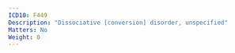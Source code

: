 ```yaml
---
ICD10: F449
Description: "Dissociative [conversion] disorder, unspecified"
Matters: No
Weight: 0
---
```


